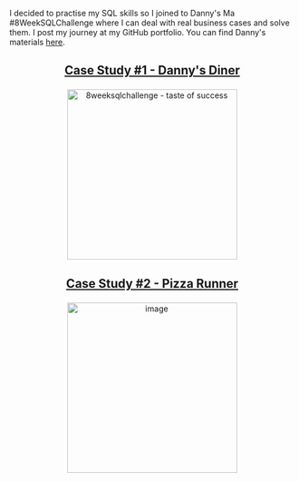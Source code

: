 I decided to practise my SQL skills so I joined to Danny's Ma #8WeekSQLChallenge where I can deal with real business cases and solve them. I post my journey at my GitHub portfolio. You can find Danny's materials [here](https://8weeksqlchallenge.com/).

## <p align="center"> [Case Study #1 - Danny's Diner](https://github.com/jonatanglo/8-Week-SQL-Challenge/blob/main/Case-Study-1-Dannys_Diner/Dannys_Diner.md) </p>
<p align="center"><img  height="300" alt="8weeksqlchallenge - taste of success" src="https://github.com/user-attachments/assets/6e85fef3-2a14-4ae8-a3ec-4de1dc8c72db" /></p>


## <p align="center"> [Case Study #2 - Pizza Runner](https://github.com/jonatanglo/8-Week-SQL-Challenge/blob/main/Case-Study-2-Pizza_Runner/Pizza_Runner.md) </p>
<p align="center"><img height="300" alt="image" src="https://github.com/user-attachments/assets/893b14ae-dbb4-4ec6-b69f-549f7a8ffb01" /></p>



